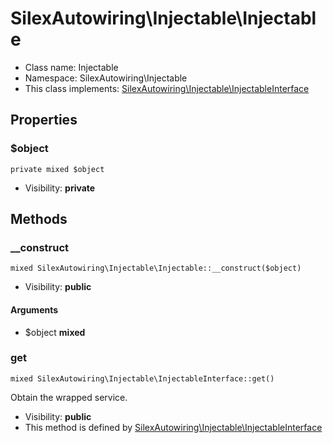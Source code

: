 SilexAutowiring\Injectable\Injectable
===============






* Class name: Injectable
* Namespace: SilexAutowiring\Injectable
* This class implements: [SilexAutowiring\Injectable\InjectableInterface](SilexAutowiring-Injectable-InjectableInterface.md)




Properties
----------


### $object

    private mixed $object





* Visibility: **private**


Methods
-------


### __construct

    mixed SilexAutowiring\Injectable\Injectable::__construct($object)





* Visibility: **public**


#### Arguments
* $object **mixed**



### get

    mixed SilexAutowiring\Injectable\InjectableInterface::get()

Obtain the wrapped service.



* Visibility: **public**
* This method is defined by [SilexAutowiring\Injectable\InjectableInterface](SilexAutowiring-Injectable-InjectableInterface.md)



